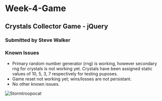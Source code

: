 # Week-4-Game

## Crystals Collector Game - jQuery

### Submitted by Steve Walker

### Known Issues

* Primary random number generator (rng) is working, however secondary rng for crystals is not working yet. Crystals have been assigned static values of 10, 5, 3, 7 respectively for testing puposes.
* Game reset not working yet; wins/losses are not persistant.
* No other known issues.

![Stormtroopocat](https://octodex.github.com/images/stormtroopocat.jpg "The Stormtroopocat")

